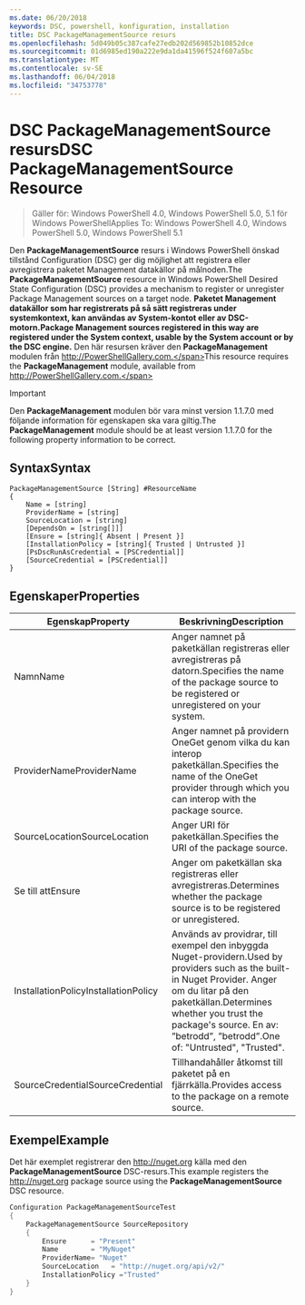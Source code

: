 ```yaml
---
ms.date: 06/20/2018
keywords: DSC, powershell, konfiguration, installation
title: DSC PackageManagementSource resurs
ms.openlocfilehash: 5d049b05c387cafe27edb202d569852b10852dce
ms.sourcegitcommit: 01d6985ed190a222e9da1da41596f524f607a5bc
ms.translationtype: MT
ms.contentlocale: sv-SE
ms.lasthandoff: 06/04/2018
ms.locfileid: "34753778"
---
```

# <a name="dsc-packagemanagementsource-resource"></a><span data-ttu-id="ace31-103">DSC PackageManagementSource resurs</span><span class="sxs-lookup"><span data-stu-id="ace31-103">DSC PackageManagementSource Resource</span></span>

> <span data-ttu-id="ace31-104">Gäller för: Windows PowerShell 4.0, Windows PowerShell 5.0, 5.1 för Windows PowerShell</span><span class="sxs-lookup"><span data-stu-id="ace31-104">Applies To: Windows PowerShell 4.0, Windows PowerShell 5.0, Windows PowerShell 5.1</span></span>

<span data-ttu-id="ace31-105">Den **PackageManagementSource** resurs i Windows PowerShell önskad tillstånd Configuration (DSC) ger dig möjlighet att registrera eller avregistrera paketet Management datakällor på målnoden.</span><span class="sxs-lookup"><span data-stu-id="ace31-105">The **PackageManagementSource** resource in Windows PowerShell Desired State Configuration (DSC) provides a mechanism to register or unregister Package Management sources on a target node.</span></span> <span data-ttu-id="ace31-106">**Paketet Management datakällor som har registrerats på så sätt registreras under systemkontext, kan användas av System-kontot eller av DSC-motorn.**</span><span class="sxs-lookup"><span data-stu-id="ace31-106">**Package Management sources registered in this way are registered under the System context, usable by the System account or by the DSC engine.**</span></span> <span data-ttu-id="ace31-107">Den här resursen kräver den **PackageManagement** modulen från http://PowerShellGallery.com.</span><span class="sxs-lookup"><span data-stu-id="ace31-107">This resource requires the **PackageManagement** module, available from http://PowerShellGallery.com.</span></span>

> [!IMPORTANT]
> <span data-ttu-id="ace31-108">Den **PackageManagement** modulen bör vara minst version 1.1.7.0 med följande information för egenskapen ska vara giltig.</span><span class="sxs-lookup"><span data-stu-id="ace31-108">The **PackageManagement** module should be at least version 1.1.7.0 for the following property information to be correct.</span></span>

## <a name="syntax"></a><span data-ttu-id="ace31-109">Syntax</span><span class="sxs-lookup"><span data-stu-id="ace31-109">Syntax</span></span>

```
PackageManagementSource [String] #ResourceName
{
    Name = [string]
    ProviderName = [string]
    SourceLocation = [string]
    [DependsOn = [string[]]]
    [Ensure = [string]{ Absent | Present }]
    [InstallationPolicy = [string]{ Trusted | Untrusted }]
    [PsDscRunAsCredential = [PSCredential]]
    [SourceCredential = [PSCredential]]
}
```

## <a name="properties"></a><span data-ttu-id="ace31-110">Egenskaper</span><span class="sxs-lookup"><span data-stu-id="ace31-110">Properties</span></span>

|  <span data-ttu-id="ace31-111">Egenskap</span><span class="sxs-lookup"><span data-stu-id="ace31-111">Property</span></span>  |  <span data-ttu-id="ace31-112">Beskrivning</span><span class="sxs-lookup"><span data-stu-id="ace31-112">Description</span></span>   |
|---|---|
| <span data-ttu-id="ace31-113">Namn</span><span class="sxs-lookup"><span data-stu-id="ace31-113">Name</span></span>| <span data-ttu-id="ace31-114">Anger namnet på paketkällan registreras eller avregistreras på datorn.</span><span class="sxs-lookup"><span data-stu-id="ace31-114">Specifies the name of the package source to be registered or unregistered on your system.</span></span>|
| <span data-ttu-id="ace31-115">ProviderName</span><span class="sxs-lookup"><span data-stu-id="ace31-115">ProviderName</span></span>| <span data-ttu-id="ace31-116">Anger namnet på providern OneGet genom vilka du kan interop paketkällan.</span><span class="sxs-lookup"><span data-stu-id="ace31-116">Specifies the name of the OneGet provider through which you can interop with the package source.</span></span>|
| <span data-ttu-id="ace31-117">SourceLocation</span><span class="sxs-lookup"><span data-stu-id="ace31-117">SourceLocation</span></span>| <span data-ttu-id="ace31-118">Anger URI för paketkällan.</span><span class="sxs-lookup"><span data-stu-id="ace31-118">Specifies the URI of the package source.</span></span>|
| <span data-ttu-id="ace31-119">Se till att</span><span class="sxs-lookup"><span data-stu-id="ace31-119">Ensure</span></span>| <span data-ttu-id="ace31-120">Anger om paketkällan ska registreras eller avregistreras.</span><span class="sxs-lookup"><span data-stu-id="ace31-120">Determines whether the package source is to be registered or unregistered.</span></span>|
| <span data-ttu-id="ace31-121">InstallationPolicy</span><span class="sxs-lookup"><span data-stu-id="ace31-121">InstallationPolicy</span></span>| <span data-ttu-id="ace31-122">Används av providrar, till exempel den inbyggda Nuget-providern.</span><span class="sxs-lookup"><span data-stu-id="ace31-122">Used by providers such as the built-in Nuget Provider.</span></span> <span data-ttu-id="ace31-123">Anger om du litar på den paketkällan.</span><span class="sxs-lookup"><span data-stu-id="ace31-123">Determines whether you trust the package's source.</span></span> <span data-ttu-id="ace31-124">En av: ”betrodd”, ”betrodd”.</span><span class="sxs-lookup"><span data-stu-id="ace31-124">One of: "Untrusted", "Trusted".</span></span>|
| <span data-ttu-id="ace31-125">SourceCredential</span><span class="sxs-lookup"><span data-stu-id="ace31-125">SourceCredential</span></span>| <span data-ttu-id="ace31-126">Tillhandahåller åtkomst till paketet på en fjärrkälla.</span><span class="sxs-lookup"><span data-stu-id="ace31-126">Provides access to the package on a remote source.</span></span>|

## <a name="example"></a><span data-ttu-id="ace31-127">Exempel</span><span class="sxs-lookup"><span data-stu-id="ace31-127">Example</span></span>

<span data-ttu-id="ace31-128">Det här exemplet registrerar den http://nuget.org källa med den **PackageManagementSource** DSC-resurs.</span><span class="sxs-lookup"><span data-stu-id="ace31-128">This example registers the http://nuget.org package source using the **PackageManagementSource** DSC resource.</span></span>

```powershell
Configuration PackageManagementSourceTest
{
    PackageManagementSource SourceRepository
    {
        Ensure      = "Present"
        Name        = "MyNuget"
        ProviderName= "Nuget"
        SourceLocation   = "http://nuget.org/api/v2/"
        InstallationPolicy ="Trusted"
    }
}
```
